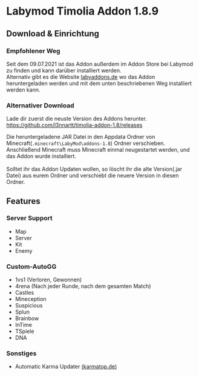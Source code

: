 # Labymod Timolia Addon 1.8.9

## Download & Einrichtung
### Empfohlener Weg
Seit dem 09.07.2021 ist das Addon außerdem im Addon Store bei Labymod zu finden und kann darüber installiert werden.<br>
Alternativ gibt es die Website [labyaddons.de](https://labyaddons.de/) wo das Addon heruntergeladen werden und mit dem unten beschriebenen Weg installiert werden kann.

### Alternativer Download
Lade dir zuerst die neuste Version des Addons herunter.</br>
https://github.com/l3nnartt/timolia-addon-1.8/releases

Die heruntergeladene JAR Datei in den Appdata Ordner von Minecraft(``.minecraft\LabyMod\addons-1.8``) Ordner verschieben. <br>
Anschließend Minecraft muss Minecraft einmal neugestartet werden, und das Addon wurde installiert. <br>
<br>
Solltet ihr das Addon Updaten wollen, so löscht ihr die alte Version(.jar Datei) aus eurem Ordner und verschiebt die neuere Version in diesen Ordner.

## Features

### Server Support
- Map
- Server
- Kit
- Enemy

### Custom-AutoGG
- 1vs1 (Verloren, Gewonnen)
- 4rena (Nach jeder Runde, nach dem gesamten Match)
- Castles
- Mineception
- Suspicious
- Splun
- Brainbow
- InTime
- TSpiele
- DNA

 
### Sonstiges
- Automatic Karma Updater [(karmatop.de)](https://karmatop.de/)
